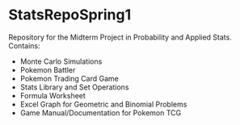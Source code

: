 # StatsRepoSpring1
Repository for the Midterm Project in Probability and Applied Stats.
Contains:
- Monte Carlo Simulations
- Pokemon Battler
- Pokemon Trading Card Game
- Stats Library and Set Operations
- Formula Worksheet
- Excel Graph for Geometric and Binomial Problems
- Game Manual/Documentation for Pokemon TCG

